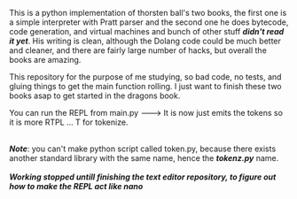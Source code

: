 This is a python implementation of thorsten ball's two books, the first one is a simple interpreter with Pratt parser and the second one he does bytecode, code generation, and virtual machines and bunch of other stuff ***didn't read it yet***. His writing is clean, although the Dolang code could be much better and cleaner, and there are fairly large number of hacks, but overall the books are amazing.

This repository for the purpose of me studying, so bad code, no tests, and gluing things to get the main function rolling. I just want to finish these two books asap to get started in the dragons book.

You can run the REPL from main.py ---> It is now just emits the tokens so it is more RTPL ... T for tokenize.</br></br>

***Note***: you can't make python script called token.py, because there exists another standard library with the same name, hence the ***tokenz.py*** name. </br></br> ***Working stopped untill finishing the text editor repository, to figure out how to make the REPL act like nano***

